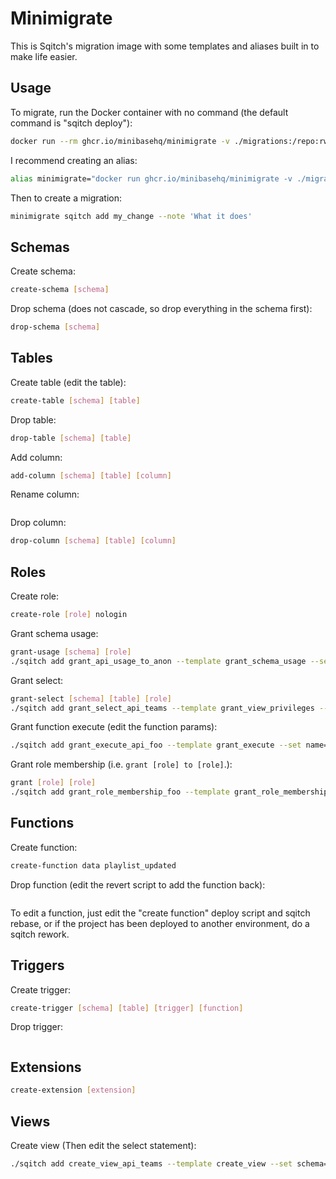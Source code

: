 # Minimigrate

This is Sqitch's migration image with some templates and aliases built in to
make life easier.

## Usage

To migrate, run the Docker container with no command (the default command is
"sqitch deploy"):

```sh
docker run --rm ghcr.io/minibasehq/minimigrate -v ./migrations:/repo:rw --env SQITCH_TARGET=postgres://user:pass@postgres:5432/app
```

I recommend creating an alias:

```sh
alias minimigrate="docker run ghcr.io/minibasehq/minimigrate -v ./migrations:/repo:rw --env SQITCH_TARGET=postgres://user:pass@postgres:5432/app"
```

Then to create a migration:

```sh
minimigrate sqitch add my_change --note 'What it does'
```

## Schemas

Create schema:

```sh
create-schema [schema]
```

Drop schema (does not cascade, so drop everything in the schema first):

```sh
drop-schema [schema]
```

## Tables

Create table (edit the table):

```sh
create-table [schema] [table]
```

Drop table:

```sh
drop-table [schema] [table]
```

Add column:

```sh
add-column [schema] [table] [column]
```

Rename column:

```sh

```

Drop column:

```sh
drop-column [schema] [table] [column]
```

## Roles

Create role:

```sh
create-role [role] nologin
```

Grant schema usage:

```sh
grant-usage [schema] [role]
./sqitch add grant_api_usage_to_anon --template grant_schema_usage --set schema=api --set role=anon --note 'Grant usage on api schema to anon'
```

Grant select:

```sh
grant-select [schema] [table] [role]
./sqitch add grant_select_api_teams --template grant_view_privileges --set type=select --set schema=api --set table=teams --set role=web_user --note 'Grant select on api.teams to web_user'
```

Grant function execute (edit the function params):

```sh
./sqitch add grant_execute_api_foo --template grant_execute --set name=api.login --set role=web_user --note 'Grant execute on api.login to web_user'
```

Grant role membership (i.e. `grant [role] to [role]`.):

```sh
grant [role] [role]
./sqitch add grant_role_membership_foo --template grant_role_membership --set from_role=web_user --set role=authenticator --note 'Grant web_user to authenticator'
```

## Functions

Create function:

```sh
create-function data playlist_updated
```

Drop function (edit the revert script to add the function back):

```sh

```

To edit a function, just edit the "create function" deploy script and sqitch
rebase, or if the project has been deployed to another environment, do a sqitch
rework.

## Triggers

Create trigger:

```sh
create-trigger [schema] [table] [trigger] [function]
```

Drop trigger:

```sh

```

## Extensions

```sh
create-extension [extension]
```

## Views

Create view (Then edit the select statement):

```sh
./sqitch add create_view_api_teams --template create_view --set schema=api --set name=teams --note 'Add api.teams view'
```

```

```
